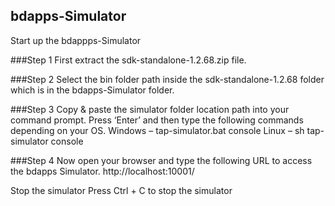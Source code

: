 ## bdapps-Simulator

Start up the bdappps-Simulator

###Step 1
First extract the sdk-standalone-1.2.68.zip file.
  
###Step 2
Select the bin folder path inside the sdk-standalone-1.2.68 folder which is in the bdapps-Simulator folder.
 
###Step 3
Copy & paste the simulator folder location path into your command prompt. Press ‘Enter’ and then type the following commands depending on your OS.
	Windows – tap-simulator.bat console
	Linux – sh tap-simulator console
 
###Step 4
Now open your browser and type the following URL to access the bdapps Simulator.
http://localhost:10001/
 
Stop the simulator
Press Ctrl + C to stop the simulator
